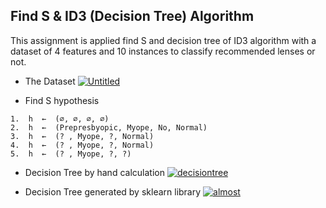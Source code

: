 ## Find S & ID3 (Decision Tree) Algorithm

This assignment is applied find S and decision tree of ID3 algorithm with a dataset of 4 features and 10 instances to classify recommended lenses or not.

* The Dataset
<a href="https://ibb.co/ygwtXrZ"><img src="https://i.ibb.co/5sNm6PS/Untitled.png" alt="Untitled" border="0"></a>

* Find S hypothesis
```
1.	h  ←  (∅, ∅, ∅, ∅)
2.	h  ←  (Prepresbyopic, Myope, No, Normal)
3.	h  ←  (? , Myope, ?, Normal)
4.	h  ←  (? , Myope, ?, Normal)
5.	h  ←  (? , Myope, ?, ?)
```

* Decision Tree by hand calculation
<a href="https://ibb.co/fNxT4Yf"><img src="https://i.ibb.co/09GzhjT/decisiontree.png" alt="decisiontree" border="0"></a>

* Decision Tree generated by sklearn library
<a href="https://ibb.co/x68jjCQ"><img src="https://i.ibb.co/jDZMM6F/almost.png" alt="almost" border="0"></a>
